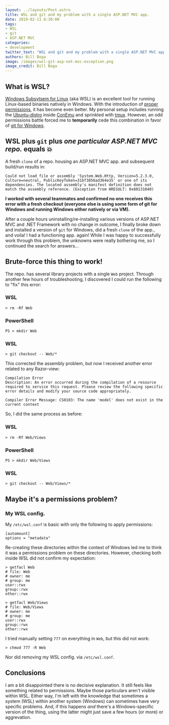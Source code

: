```yaml
---
layout: ../layouts/Post.astro
title: WSL and git and my problem with a single ASP.NET MVC app.
date: 2019-02-11 8:30:00
tags:
- WSL
- git
- ASP.NET MVC
categories:
- development
twitter_text: "WSL and git and my problem with a single ASP.NET MVC app."
authors: Bill Boga
image: /images/wsl-git-asp-net-mvc-exception.png
image_credit: Bill Boga
---
```


## What is WSL?

[Windows Subsytsem for Linux](https://en.wikipedia.org/wiki/Windows_Subsystem_for_Linux) (aka WSL) is an excellent tool for running Linux-based binaries natively in Windows. With the introduction of [proper permissions](https://blogs.msdn.microsoft.com/commandline/2018/01/12/chmod-chown-wsl-improvements/), it has become even better. My personal setup includes running the [Ubuntu-distro](https://www.microsoft.com/en-us/p/ubuntu/9nblggh4msv6?activetab=pivot:overviewtab) inside [ConEmu](https://conemu.github.io/) and sprinkled with [tmux](https://en.wikipedia.org/wiki/Tmux). However, an odd permissions battle forced me to **temporarily** cede this combination in favor of [git for Windows](https://git-scm.com/download/win).

## WSL plus `git` plus *one particular ASP.NET MVC repo.* equals 💥

A fresh `clone` of a repo. housing an ASP.NET MVC app. and subsequent build/run results in:

```
Could not load file or assembly 'System.Web.Http, Version=5.2.3.0, Culture=neutral, PublicKeyToken=31bf3856ad364e35' or one of its dependencies. The located assembly's manifest definition does not match the assembly reference. (Exception from HRESULT: 0x80131040)
```

**I worked with several teammates and confirmed no one receives this error with a fresh checkout (everyone else is using some form of git for Windows and running Windows either natively or via VM).**

After a couple hours uninstalling/re-installing various versions of ASP.NET MVC and .NET Framework with no change in outcome, I finally broke down and installed a version of `git` for Windows, did a fresh `clone` of the app., and voila! I had a functioning app. again! While I was happy to successfully work through this problem, the unknowns were really bothering me, so I continued the search for answers...

## Brute-force this thing to work!

The repo. has several library projects with a single `Web` project. Through another few hours of troubleshooting, I discovered I could run the following to "fix" this error:

### WSL

```
> rm -Rf Web
```

### PowerShell

```
PS > mkdir Web
```

### WSL

```
> git checkout -- Web/*
```

This corrected the assembly problem, but now I received another error related to any Razor-view:

```
Compilation Error
Description: An error occurred during the compilation of a resource required to service this request. Please review the following specific error details and modify your source code appropriately.

Compiler Error Message: CS0103: The name 'model' does not exist in the current context
```

So, I did the same process as before:

### WSL

```
> rm -Rf Web/Views
```

### PowerShell

```
PS > mkdir Web/Views
```

### WSL

```
> git checkout -- Web/Views/*
```

## Maybe it's a permissions problem?

### My WSL config.

My `/etc/wsl.conf` is basic with only the following to apply permissions:

```
[automount]
options = "metadata"
```

Re-creating these directories within the context of Windows led me to think it was a permissions problem on these directories. However, checking both inside WSL did not confirm my expectation:

```
> getfacl Web
# file: Web
# owner: me
# group: me
user::rwx
group::rwx
other::rwx

> getfacl Web/Views
# file: Web/Views
# owner: me
# group: me
user::rwx
group::rwx
other::rwx
```

I tried manually setting `777` on everything in `Web`, but this did not work:

```
> chmod 777 -R Web
```

Nor did removing my WSL config. via `/etc/wsl.conf`.

## Conclusions

I am a bit disappointed there is no decisive explanation. It still feels like something related to permissions. Maybe those particulars aren't visible within WSL. Either way, I'm left with the knowledge that sometimes a system (WSL) within another system (Windows) can sometimes have very specific problems. And, if this happens *and* there's a Windows-specific version of the thing, using the latter might just save a few hours (or more) or aggrevation.
